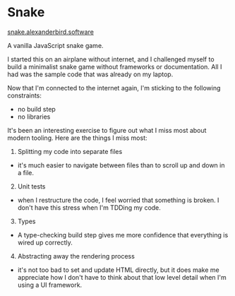# Snake

[snake.alexanderbird.software](http://snake.alexanderbird.software/)

A vanilla JavaScript snake game.

I started this on an airplane without internet, and I challenged myself to build
a minimalist snake game without frameworks or documentation. All I had was the
sample code that was already on my laptop.

Now that I'm connected to the internet again, I'm sticking to the following
constraints:
- no build step
- no libraries

It's been an interesting exercise to figure out what I miss most about modern
tooling. Here are the things I miss most:

1. Splitting my code into separate files
  - it's much easier to navigate between files than to scroll up and down in a
    file.
2. Unit tests
  - when I restructure the code, I feel worried that something is broken. I
    don't have this stress when I'm TDDing my code.
3. Types
  - A type-checking build step gives me more confidence that everything is wired
    up correctly.
4. Abstracting away the rendering process
  - it's not too bad to set and update HTML directly, but it does make me
    appreciate how I don't have to think about that low level detail when I'm
    using a UI framework.
